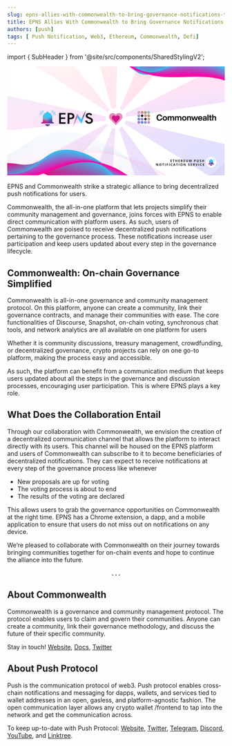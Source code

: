 ```yaml
---
slug: epns-allies-with-commonwealth-to-bring-governance-notifications-to-users
title: EPNS Allies With Commonwealth to Bring Governance Notifications to Users
authors: [push]
tags: [ Push Notification, Web3, Ethereum, Commonwealth, Defi]
---
```


import { SubHeader } from '@site/src/components/SharedStylingV2';

![Docusaurus Image](./cover-image.png)

<!--truncate-->

<SubHeader>EPNS and Commonwealth strike a strategic alliance to bring decentralized push notifications for users.</SubHeader><br/>

Commonwealth, the all-in-one platform that lets projects simplify their community management and governance, joins forces with EPNS to enable direct communication with platform users. As such, users of Commonwealth are poised to receive decentralized push notifications pertaining to the governance process. These notifications increase user participation and keep users updated about every step in the governance lifecycle.

## Commonwealth: On-chain Governance Simplified
Commonwealth is all-in-one governance and community management protocol. On this platform, anyone can create a community, link their governance contracts, and manage their communities with ease. The core functionalities of Discourse, Snapshot, on-chain voting, synchronous chat tools, and network analytics are all available on one platform for users

Whether it is community discussions, treasury management, crowdfunding, or decentralized governance, crypto projects can rely on one go-to platform, making the process easy and accessible.

As such, the platform can benefit from a communication medium that keeps users updated about all the steps in the governance and discussion processes, encouraging user participation. This is where EPNS plays a key role.

## What Does the Collaboration Entail
Through our collaboration with Commonwealth, we envision the creation of a decentralized communication channel that allows the platform to interact directly with its users. This channel will be housed on the EPNS platform and users of Commonwealth can subscribe to it to become beneficiaries of decentralized notifications. They can expect to receive notifications at every step of the governance process like whenever

- New proposals are up for voting
- The voting process is about to end
- The results of the voting are declared

This allows users to grab the governance opportunities on Commonwealth at the right time. EPNS has a Chrome extension, a dapp, and a mobile application to ensure that users do not miss out on notifications on any device.

We’re pleased to collaborate with Commonwealth on their journey towards bringing communities together for on-chain events and hope to continue the alliance into the future.

<center><b>.  .  .</b></center>

## About Commonwealth
Commonwealth is a governance and community management protocol. The protocol enables users to claim and govern their communities. Anyone can create a community, link their governance methodology, and discuss the future of their specific community.

Stay in touch! [Website](https://commonwealth.im/), [Docs](https://docs.commonwealth.im/commonwealth/), [Twitter](https://twitter.com/hicommonwealth)


## About Push Protocol

Push is the communication protocol of web3. Push protocol enables cross-chain notifications and messaging for dapps, wallets, and services tied to wallet addresses in an open, gasless, and platform-agnostic fashion. The open communication layer allows any crypto wallet /frontend to tap into the network and get the communication across.

To keep up-to-date with Push Protocol: [Website](https://push.org/), [Twitter](https://twitter.com/pushprotocol), [Telegram](https://t.me/epnsproject), [Discord](https://discord.gg/pushprotocol), [YouTube](https://www.youtube.com/c/EthereumPushNotificationService), and [Linktree](https://linktr.ee/pushprotocol).
